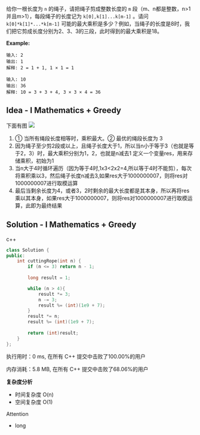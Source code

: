 给你一根长度为 `n` 的绳子，请把绳子剪成整数长度的 `m` 段（m、n都是整数，n>1并且m>1），每段绳子的长度记为 `k[0],k[1]...k[m-1]` 。请问 `k[0]*k[1]*...*k[m-1]` 可能的最大乘积是多少？例如，当绳子的长度是8时，我们把它剪成长度分别为2、3、3的三段，此时得到的最大乘积是18。



**Example:**
```
输入: 2
输出: 1
解释: 2 = 1 + 1, 1 × 1 = 1

输入: 10
输出: 36
解释: 10 = 3 + 3 + 4, 3 × 3 × 4 = 36
```

## Idea - I Mathematics + Greedy
下面有图
![](http://r.photo.store.qq.com/psc?/V50VqFfH2A6OlZ2gWBDL0uxzNK4WmFgm/TmEUgtj9EK6.7V8ajmQrEMaKYGgFOh3O8Y3xGT.bwxh9E7OOsrwEm1T1o7A3suSmpRrBXGDxfc42QH2jrVUoHmkXbFMopR*.kwSH.458Dcc!/r)

1. ① 当所有绳段长度相等时，乘积最大。② 最优的绳段长度为 3
2. 因为绳子至少剪2段或以上，且绳子长度大于1，所以当n小于等于3（也就是等于2，3）时，最大乘积分别为1，2，也就是n减去1
   定义一个变量res，用来存储乘积，初始为1
3. 当n大于4时循环遍历（因为等于4时,1x3<2x2=4,所以等于4时不能剪），每次将乘积乘以3，然后绳子长度n减去3,如果res大于1000000007，则将res对1000000007进行取模运算
4. 最后当剩余长度为4，或者3，2时剩余的最大长度都是其本身，所以再将res乘以其本身，如果res大于1000000007，则将res对1000000007进行取模运算，此即为最终结果

## Solution - I Mathematics + Greedy

c++

```c++
class Solution {
public:
    int cuttingRope(int n) {
        if (n <= 3) return n - 1;
        
        long result = 1;

        while (n > 4){
            result *= 3;
            n -= 3;
            result %= (int)(1e9 + 7);
        }
        result *= n;
        result %= (int)(1e9 + 7);
        
        return (int)result;
    }
};
```

执行用时：0 ms, 在所有 C++ 提交中击败了100.00%的用户

内存消耗：5.8 MB, 在所有 C++ 提交中击败了68.06%的用户

**复杂度分析**

- 时间复杂度 O(n) 
- 空间复杂度 O(1)

Attention
- long
